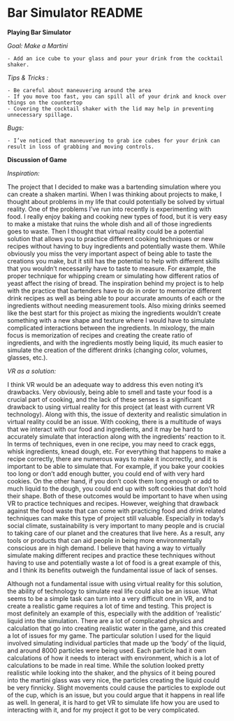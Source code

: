 
# Bar Simulator README
**Playing Bar Simulator**

*Goal: Make a Martini*

	- Add an ice cube to your glass and pour your drink from the cocktail shaker.
*Tips & Tricks :*

	- Be careful about maneuvering around the area
	- If you move too fast, you can spill all of your drink and knock over things on the countertop
	- Covering the cocktail shaker with the lid may help in preventing unnecessary spillage.
*Bugs:*

	- I’ve noticed that maneuvering to grab ice cubes for your drink can result in loss of grabbing and moving controls.
	
**Discussion of Game**

*Inspiration:*

The project that I decided to make was a bartending simulation where you can create a shaken martini. 
When I was thinking about projects to make, I thought about problems in my life that could potentially 
be solved by virtual reality. One of the problems I’ve run into recently is experimenting with food. 
I really enjoy baking and cooking new types of food, but it is very easy to make a mistake that ruins
the whole dish and all of those ingredients goes to waste. Then I thought that virtual reality could 
be a potential solution that allows you to practice different cooking techniques or new recipes without
having to buy ingredients and potentially waste them. While obviously you miss the very important 
aspect of being able to taste the creations you make, but it still has the potential to help with 
different skills that you wouldn’t necessarily have to taste to measure. For example, the proper 
technique for whipping cream or simulating how different ratios of yeast affect the rising of bread. The
inspiration behind my project is to help with the practice that bartenders have to do in order to 
memorize different drink recipes as well as being able to pour accurate amounts of each or the ingredients
without needing measurement tools. Also mixing drinks seemed like the best start for this project as 
mixing the ingredients wouldn’t create something with a new shape and texture where I would have to 
simulate complicated interactions between the ingredients. In mixology, the main focus is memorization 
of recipes and creating the create ratio of ingredients, and with the ingredients mostly being liquid, 
its much easier to simulate the creation of the different drinks (changing color, volumes, glasses, etc.).

*VR as a solution:*

I think VR would be an adequate way to address this even noting it’s drawbacks. Very obviously, being able
to smell and taste your food is a crucial part of cooking, and the lack of these senses is a significant 
drawback to using virtual reality for this project (at least with current VR technology). Along with this, 
the issue of dexterity and realistic simulation in virtual reality could be an issue. With cooking, there 
is a multitude of ways that we interact with our food and ingredients, and it may be hard to accurately 
simulate that interaction along with the ingredients’ reaction to it. In terms of techniques, even in one 
recipe, you may need to crack eggs, whisk ingredients, knead dough, etc. For everything that happens to 
make a recipe correctly, there are numerous ways to make it incorrectly, and it is important to be able to 
simulate that. For example, if you bake your cookies too long or don’t add enough butter, you could end of
with very hard cookies. On the other hand, if you don’t cook them long enough or add to much liquid to the
dough, you could end up with soft cookies that don’t hold their shape. Both of these outcomes would be 
important to have when using VR to practice techniques and recipes. However, weighing that drawback against 
the food waste that can come with practicing food and drink related techniques can make this type of project
still valuable. Especially in today’s social climate, sustainability is very important to many people and 
is crucial to taking care of our planet and the creatures that live here. As a result, any tools or products
that can aid people in being more environmentally conscious are in high demand. I believe that having a way 
to virtually simulate making different recipes and practice these techniques without having to use and 
potentially waste a lot of food is a great example of this, and I think its benefits outweigh the fundamental
issue of lack of senses.

Although not a fundamental issue with using virtual reality for this solution, the ability of technology to simulate real life could also be an issue. What seems to be a simple task can turn into a very difficult one in VR, and to create a realistic game requires a lot of time and testing. This project is most definitely an example of this, especially with the addition of ‘realistic’ liquid into the simulation. There are a lot of complicated physics and calculation that go into creating realistic water in the game, and this created a lot of issues for my game. The particular solution I used for the liquid involved simulating individual particles that made up the ‘body’ of the liquid, and around 8000 particles were being used. Each particle had it own calculations of how it needs to interact with environment, which is a lot of calculations to be made in real time. While the solution looked pretty realistic while looking into the shaker, and the physics of it being poured into the martini glass was very nice, the particles creating the liquid could be very finnicky. Slight movements could cause the particles to explode out of the cup, which is an issue, but you could argue that it happens in real life as well. In general, it is hard to get VR to simulate life how you are used to interacting with it, and for my project it got to be very complicated.
